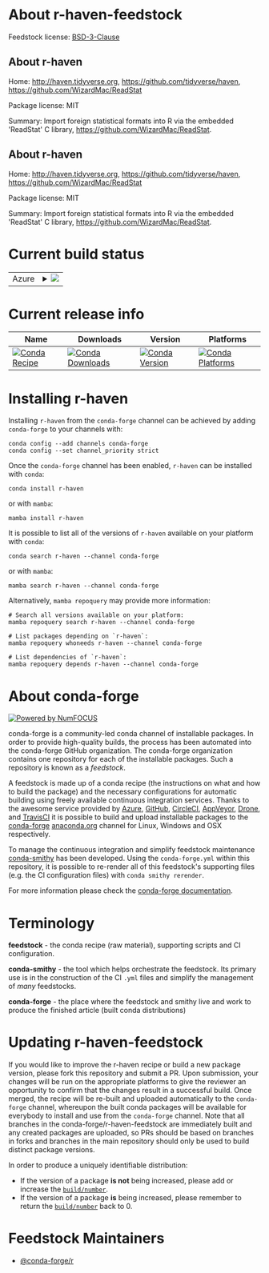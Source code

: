 About r-haven-feedstock
=======================

Feedstock license: [BSD-3-Clause](https://github.com/conda-forge/r-haven-feedstock/blob/main/LICENSE.txt)


About r-haven
-------------

Home: http://haven.tidyverse.org, https://github.com/tidyverse/haven, https://github.com/WizardMac/ReadStat

Package license: MIT

Summary: Import foreign statistical formats into R via the embedded 'ReadStat' C library, <https://github.com/WizardMac/ReadStat>.

About r-haven
-------------

Home: http://haven.tidyverse.org, https://github.com/tidyverse/haven, https://github.com/WizardMac/ReadStat

Package license: MIT

Summary: Import foreign statistical formats into R via the embedded 'ReadStat' C library, <https://github.com/WizardMac/ReadStat>.

Current build status
====================


<table>
    
  <tr>
    <td>Azure</td>
    <td>
      <details>
        <summary>
          <a href="https://dev.azure.com/conda-forge/feedstock-builds/_build/latest?definitionId=1229&branchName=main">
            <img src="https://dev.azure.com/conda-forge/feedstock-builds/_apis/build/status/r-haven-feedstock?branchName=main">
          </a>
        </summary>
        <table>
          <thead><tr><th>Variant</th><th>Status</th></tr></thead>
          <tbody><tr>
              <td>linux_64_r_base4.3</td>
              <td>
                <a href="https://dev.azure.com/conda-forge/feedstock-builds/_build/latest?definitionId=1229&branchName=main">
                  <img src="https://dev.azure.com/conda-forge/feedstock-builds/_apis/build/status/r-haven-feedstock?branchName=main&jobName=linux&configuration=linux%20linux_64_r_base4.3" alt="variant">
                </a>
              </td>
            </tr><tr>
              <td>linux_64_r_base4.4</td>
              <td>
                <a href="https://dev.azure.com/conda-forge/feedstock-builds/_build/latest?definitionId=1229&branchName=main">
                  <img src="https://dev.azure.com/conda-forge/feedstock-builds/_apis/build/status/r-haven-feedstock?branchName=main&jobName=linux&configuration=linux%20linux_64_r_base4.4" alt="variant">
                </a>
              </td>
            </tr><tr>
              <td>linux_aarch64_r_base4.3</td>
              <td>
                <a href="https://dev.azure.com/conda-forge/feedstock-builds/_build/latest?definitionId=1229&branchName=main">
                  <img src="https://dev.azure.com/conda-forge/feedstock-builds/_apis/build/status/r-haven-feedstock?branchName=main&jobName=linux&configuration=linux%20linux_aarch64_r_base4.3" alt="variant">
                </a>
              </td>
            </tr><tr>
              <td>linux_aarch64_r_base4.4</td>
              <td>
                <a href="https://dev.azure.com/conda-forge/feedstock-builds/_build/latest?definitionId=1229&branchName=main">
                  <img src="https://dev.azure.com/conda-forge/feedstock-builds/_apis/build/status/r-haven-feedstock?branchName=main&jobName=linux&configuration=linux%20linux_aarch64_r_base4.4" alt="variant">
                </a>
              </td>
            </tr><tr>
              <td>linux_ppc64le_r_base4.3</td>
              <td>
                <a href="https://dev.azure.com/conda-forge/feedstock-builds/_build/latest?definitionId=1229&branchName=main">
                  <img src="https://dev.azure.com/conda-forge/feedstock-builds/_apis/build/status/r-haven-feedstock?branchName=main&jobName=linux&configuration=linux%20linux_ppc64le_r_base4.3" alt="variant">
                </a>
              </td>
            </tr><tr>
              <td>linux_ppc64le_r_base4.4</td>
              <td>
                <a href="https://dev.azure.com/conda-forge/feedstock-builds/_build/latest?definitionId=1229&branchName=main">
                  <img src="https://dev.azure.com/conda-forge/feedstock-builds/_apis/build/status/r-haven-feedstock?branchName=main&jobName=linux&configuration=linux%20linux_ppc64le_r_base4.4" alt="variant">
                </a>
              </td>
            </tr><tr>
              <td>osx_64_r_base4.3</td>
              <td>
                <a href="https://dev.azure.com/conda-forge/feedstock-builds/_build/latest?definitionId=1229&branchName=main">
                  <img src="https://dev.azure.com/conda-forge/feedstock-builds/_apis/build/status/r-haven-feedstock?branchName=main&jobName=osx&configuration=osx%20osx_64_r_base4.3" alt="variant">
                </a>
              </td>
            </tr><tr>
              <td>osx_64_r_base4.4</td>
              <td>
                <a href="https://dev.azure.com/conda-forge/feedstock-builds/_build/latest?definitionId=1229&branchName=main">
                  <img src="https://dev.azure.com/conda-forge/feedstock-builds/_apis/build/status/r-haven-feedstock?branchName=main&jobName=osx&configuration=osx%20osx_64_r_base4.4" alt="variant">
                </a>
              </td>
            </tr><tr>
              <td>osx_arm64_r_base4.3</td>
              <td>
                <a href="https://dev.azure.com/conda-forge/feedstock-builds/_build/latest?definitionId=1229&branchName=main">
                  <img src="https://dev.azure.com/conda-forge/feedstock-builds/_apis/build/status/r-haven-feedstock?branchName=main&jobName=osx&configuration=osx%20osx_arm64_r_base4.3" alt="variant">
                </a>
              </td>
            </tr><tr>
              <td>osx_arm64_r_base4.4</td>
              <td>
                <a href="https://dev.azure.com/conda-forge/feedstock-builds/_build/latest?definitionId=1229&branchName=main">
                  <img src="https://dev.azure.com/conda-forge/feedstock-builds/_apis/build/status/r-haven-feedstock?branchName=main&jobName=osx&configuration=osx%20osx_arm64_r_base4.4" alt="variant">
                </a>
              </td>
            </tr><tr>
              <td>win_64_r_base4.3</td>
              <td>
                <a href="https://dev.azure.com/conda-forge/feedstock-builds/_build/latest?definitionId=1229&branchName=main">
                  <img src="https://dev.azure.com/conda-forge/feedstock-builds/_apis/build/status/r-haven-feedstock?branchName=main&jobName=win&configuration=win%20win_64_r_base4.3" alt="variant">
                </a>
              </td>
            </tr><tr>
              <td>win_64_r_base4.4</td>
              <td>
                <a href="https://dev.azure.com/conda-forge/feedstock-builds/_build/latest?definitionId=1229&branchName=main">
                  <img src="https://dev.azure.com/conda-forge/feedstock-builds/_apis/build/status/r-haven-feedstock?branchName=main&jobName=win&configuration=win%20win_64_r_base4.4" alt="variant">
                </a>
              </td>
            </tr>
          </tbody>
        </table>
      </details>
    </td>
  </tr>
</table>

Current release info
====================

| Name | Downloads | Version | Platforms |
| --- | --- | --- | --- |
| [![Conda Recipe](https://img.shields.io/badge/recipe-r--haven-green.svg)](https://anaconda.org/conda-forge/r-haven) | [![Conda Downloads](https://img.shields.io/conda/dn/conda-forge/r-haven.svg)](https://anaconda.org/conda-forge/r-haven) | [![Conda Version](https://img.shields.io/conda/vn/conda-forge/r-haven.svg)](https://anaconda.org/conda-forge/r-haven) | [![Conda Platforms](https://img.shields.io/conda/pn/conda-forge/r-haven.svg)](https://anaconda.org/conda-forge/r-haven) |

Installing r-haven
==================

Installing `r-haven` from the `conda-forge` channel can be achieved by adding `conda-forge` to your channels with:

```
conda config --add channels conda-forge
conda config --set channel_priority strict
```

Once the `conda-forge` channel has been enabled, `r-haven` can be installed with `conda`:

```
conda install r-haven
```

or with `mamba`:

```
mamba install r-haven
```

It is possible to list all of the versions of `r-haven` available on your platform with `conda`:

```
conda search r-haven --channel conda-forge
```

or with `mamba`:

```
mamba search r-haven --channel conda-forge
```

Alternatively, `mamba repoquery` may provide more information:

```
# Search all versions available on your platform:
mamba repoquery search r-haven --channel conda-forge

# List packages depending on `r-haven`:
mamba repoquery whoneeds r-haven --channel conda-forge

# List dependencies of `r-haven`:
mamba repoquery depends r-haven --channel conda-forge
```


About conda-forge
=================

[![Powered by
NumFOCUS](https://img.shields.io/badge/powered%20by-NumFOCUS-orange.svg?style=flat&colorA=E1523D&colorB=007D8A)](https://numfocus.org)

conda-forge is a community-led conda channel of installable packages.
In order to provide high-quality builds, the process has been automated into the
conda-forge GitHub organization. The conda-forge organization contains one repository
for each of the installable packages. Such a repository is known as a *feedstock*.

A feedstock is made up of a conda recipe (the instructions on what and how to build
the package) and the necessary configurations for automatic building using freely
available continuous integration services. Thanks to the awesome service provided by
[Azure](https://azure.microsoft.com/en-us/services/devops/), [GitHub](https://github.com/),
[CircleCI](https://circleci.com/), [AppVeyor](https://www.appveyor.com/),
[Drone](https://cloud.drone.io/welcome), and [TravisCI](https://travis-ci.com/)
it is possible to build and upload installable packages to the
[conda-forge](https://anaconda.org/conda-forge) [anaconda.org](https://anaconda.org/)
channel for Linux, Windows and OSX respectively.

To manage the continuous integration and simplify feedstock maintenance
[conda-smithy](https://github.com/conda-forge/conda-smithy) has been developed.
Using the ``conda-forge.yml`` within this repository, it is possible to re-render all of
this feedstock's supporting files (e.g. the CI configuration files) with ``conda smithy rerender``.

For more information please check the [conda-forge documentation](https://conda-forge.org/docs/).

Terminology
===========

**feedstock** - the conda recipe (raw material), supporting scripts and CI configuration.

**conda-smithy** - the tool which helps orchestrate the feedstock.
                   Its primary use is in the construction of the CI ``.yml`` files
                   and simplify the management of *many* feedstocks.

**conda-forge** - the place where the feedstock and smithy live and work to
                  produce the finished article (built conda distributions)


Updating r-haven-feedstock
==========================

If you would like to improve the r-haven recipe or build a new
package version, please fork this repository and submit a PR. Upon submission,
your changes will be run on the appropriate platforms to give the reviewer an
opportunity to confirm that the changes result in a successful build. Once
merged, the recipe will be re-built and uploaded automatically to the
`conda-forge` channel, whereupon the built conda packages will be available for
everybody to install and use from the `conda-forge` channel.
Note that all branches in the conda-forge/r-haven-feedstock are
immediately built and any created packages are uploaded, so PRs should be based
on branches in forks and branches in the main repository should only be used to
build distinct package versions.

In order to produce a uniquely identifiable distribution:
 * If the version of a package **is not** being increased, please add or increase
   the [``build/number``](https://docs.conda.io/projects/conda-build/en/latest/resources/define-metadata.html#build-number-and-string).
 * If the version of a package **is** being increased, please remember to return
   the [``build/number``](https://docs.conda.io/projects/conda-build/en/latest/resources/define-metadata.html#build-number-and-string)
   back to 0.

Feedstock Maintainers
=====================

* [@conda-forge/r](https://github.com/orgs/conda-forge/teams/r/)

